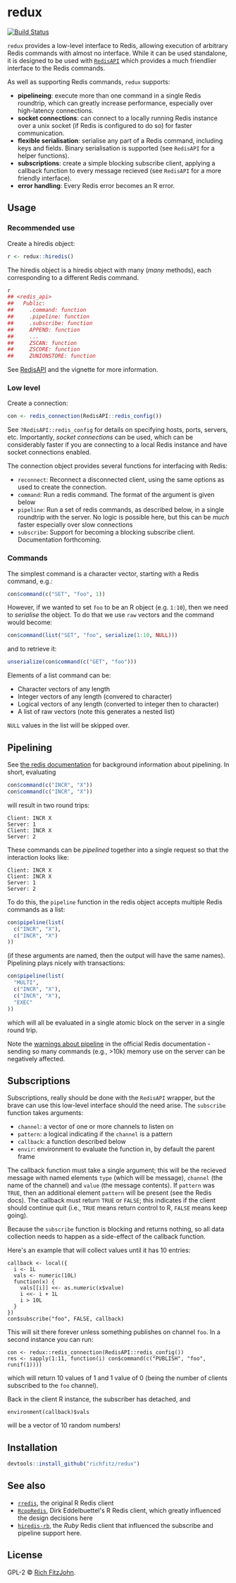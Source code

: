 # redux

[![Build Status](https://travis-ci.org/richfitz/redux.png?branch=master)](https://travis-ci.org/richfitz/redux)

`redux` provides a low-level interface to Redis, allowing execution of arbitrary Redis commands with almost no interface.  While it can be used standalone, it is designed to be used with [`RedisAPI`](https://github.com/ropensci/RedisAPI) which provides a much friendlier interface to the Redis commands.

As well as supporting Redis commands, `redux` supports:

* **pipelineing**: execute more than one command in a single Redis roundtrip, which can greatly increase performance, especially over high-latency connections.
* **socket connections**: can connect to a locally running Redis instance over a unix socket (if Redis is configured to do so) for faster communication.
* **flexible serialisation**: serialise any part of a Redis command, including keys and fields.  Binary serialisation is supported (see `RedisAPI` for a helper functions).
* **subscriptions**: create a simple blocking subscribe client, applying a callback function to every message recieved (see `RedisAPI` for a more friendly interface).
* **error handling**: Every Redis error becomes an  R error.

## Usage

### Recommended use

Create a hiredis object:

```r
r <- redux::hiredis()
```

The hiredis object is a hiredis object with many (*many* methods), each corresponding to a different Redis command.

```r
r
## <redis_api>
##   Public:
##     .command: function
##     .pipeline: function
##     .subscribe: function
##     APPEND: function
##     ...
##     ZSCAN: function
##     ZSCORE: function
##     ZUNIONSTORE: function
```

See [RedisAPI](https://github.com/ropensci/RedisAPI) and the vignette for more information.

### Low level

Create a connection:

```r
con <- redis_connection(RedisAPI::redis_config())
```

See `?RedisAPI::redis_config` for details on specifying hosts, ports, servers, etc.  Importantly, _socket connections_ can be used, which can be considerably faster if you are connecting to a local Redis instance and have socket connections enabled.

The connection object provides several functions for interfacing with Redis:

* `reconnect`: Reconnect a disconnected client, using the same options as used to create the connection.
* `command`: Run a redis command.  The format of the argument is given below
* `pipeline`: Run a set of redis commands, as described below, in a single roundtrip with the server.  No logic is possible here, but this can be *much* faster especially over slow connections
* `subscribe`: Support for becoming a blocking subscribe client.  Documentation forthcoming.

### Commands

The simplest command is a character vector, starting with a Redis command, e.g.:

```r
con$command(c("SET", "foo", 1))
```

However, if we wanted to set `foo` to be an R object (e.g. `1:10`), then we need to *serialise* the object.  To do that we use `raw` vectors and the command would become:

```r
con$command(list("SET", "foo", serialize(1:10, NULL)))
```

and to retrieve it:

```r
unserialize(con$command(c("GET", "foo")))
```

Elements of a list command can be:

* Character vectors of any length
* Integer vectors of any length (convered to character)
* Logical vectors of any length (converted to integer then to character)
* A list of raw vectors (note this generates a nested list)

`NULL` values in the list will be skipped over.

## Pipelining

See [the redis documentation](http://redis.io/topics/pipelining) for background information about pipelining.  In short, evaluating

```r
con$command(c("INCR", "X"))
con$command(c("INCR", "X"))
```

will result in two round trips:

```
Client: INCR X
Server: 1
Client: INCR X
Server: 2
```

These commands can be *pipelined* together into a single request so that the interaction looks like:

```
Client: INCR X
Client: INCR X
Server: 1
Server: 2
```

To do this, the `pipeline` function in the redis object accepts multiple Redis commands as a list:

```r
con$pipeline(list(
  c("INCR", "X"),
  c("INCR", "X")
))
```

(if these arguments are named, then the output will have the same names).  Pipelining plays nicely with transactions:

```r
con$pipeline(list(
  "MULTI",
  c("INCR", "X"),
  c("INCR", "X"),
  "EXEC"
))
```

which will all be evaluated in a single atomic block on the server in a single round trip.

Note the [warnings about pipeline](http://redis.io/topics/pipelining#redis-pipelining) in the official  Redis documentation - sending so many commands (e.g., >10k) memory use on the server can be negatively affected.

## Subscriptions

Subscriptions, really should be done with the `RedisAPI` wrapper, but the brave can use this low-level interface should the need arise.  The `subscribe` function takes arguments:

* `channel`: a vector of one or more channels to listen on
* `pattern`: a logical indicating if the `channel` is a pattern
* `callback`: a function described below
* `envir`: environment to evaluate the function in, by default the parent frame

The callback function must take a single argument; this will be the recieved message with named elements `type` (which will be message), `channel` (the name of the channel) and `value` (the message contents).  If `pattern` was `TRUE`, then an additional element `pattern` will be present (see the Redis docs).  The callback must return `TRUE` or `FALSE`; this indicates if the client should continue quit (i.e., `TRUE` means return control to R, `FALSE` means keep going).

Because the `subscribe` function is blocking and returns nothing, so all data collection needs to happen as a side-effect of the callback function.

Here's an example that will collect values until it has 10 entries:

```
callback <- local({
  i <- 1L
  vals <- numeric(10L)
  function(x) {
    vals[[i]] <<- as.numeric(x$value)
    i <<- i + 1L
    i > 10L
  }
})
con$subscribe("foo", FALSE, callback)
```

This will sit there forever unless something publishes on channel `foo`.  In a second instance you can run:

```
con <- redux::redis_connection(RedisAPI::redis_config())
res <- sapply(1:11, function(i) con$command(c("PUBLISH", "foo", runif(1))))
```

which will return 10 values of 1 and 1 value of 0 (being the number of clients subscribed to the `foo` channel).

Back in the client R instance, the subscriber has detached, and

```
environment(callback)$vals
```

will be a vector of 10 random numbers!

## Installation

```r
devtools::install_github("richfitz/redux")
```

## See also

* [`rredis`](https://cran.r-project.org/web/packages/rredis/index.html), the original R Redis client
* [`RcppRedis`](https://github.com/eddelbuettel/rcppredis), Dirk Eddelbuettel's R Redis client, which greatly influenced the design decisions here
* [`hiredis-rb`](https://github.com/redis/hiredis-rb), the _Ruby_ Redis client that influenced the subscribe and pipeline support here.

## License

GPL-2 © [Rich FitzJohn](https://github.com/richfitz/redux).
